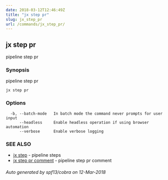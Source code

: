 ```yaml
---
date: 2018-03-12T12:46:49Z
title: "jx step pr"
slug: jx_step_pr
url: /commands/jx_step_pr/
---
```

## jx step pr

pipeline step pr

### Synopsis


pipeline step pr

```
jx step pr
```

### Options

```
  -b, --batch-mode   In batch mode the command never prompts for user input
      --headless     Enable headless operation if using browser automation
      --verbose      Enable verbose logging
```

### SEE ALSO
* [jx step](/commands/jx_step/)	 - pipeline steps
* [jx step pr comment](/commands/jx_step_pr_comment/)	 - pipeline step pr comment

###### Auto generated by spf13/cobra on 12-Mar-2018
